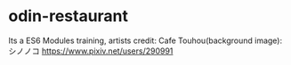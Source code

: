 # odin-restaurant
Its a ES6 Modules training, artists credit:
Cafe Touhou(background image):シノノコ https://www.pixiv.net/users/290991